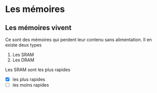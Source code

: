 # Les mémoires

## Les mémoires vivent 

Ce sont des mémoires qui perdent leur contenu sans alimentation. Il en existe deux types 

1. Les SRAM
2. Les DRAM

Les SRAM sont les plus rapides 

- [x] les plus rapides
- [ ] les moins rapides
